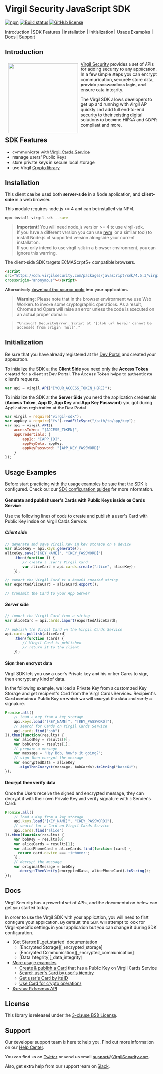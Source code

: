 # Virgil Security JavaScript SDK

[![npm](https://img.shields.io/npm/v/virgil-sdk.svg)](https://www.npmjs.com/package/virgil-sdk)
[![Build status](https://img.shields.io/travis/VirgilSecurity/virgil-sdk-javascript/v4.svg)](https://img.shields.io/travis/VirgilSecurity/virgil-sdk-javascript/v4.svg)
[![GitHub license](https://img.shields.io/badge/license-BSD%203--Clause-blue.svg)](https://github.com/VirgilSecurity/virgil/blob/master/LICENSE)

[Introduction](#introduction) | [SDK Features](#sdk-features) | [Installation](#installation) | [Initialization](#initialization) | [Usage Examples](#usage-examples) | [Docs](#docs) | [Support](#support)

## Introduction

<a href="https://developer.virgilsecurity.com/docs"><img width="230px" src="https://cdn.virgilsecurity.com/assets/images/github/logos/virgil-logo-red.png" align="left" hspace="10" vspace="6"></a>[Virgil Security](https://virgilsecurity.com) provides a set of APIs for adding security to any application. In a few simple steps you can encrypt communication, securely store data, provide passwordless login, and ensure data integrity.

The Virgil SDK allows developers to get up and running with Virgil API quickly and add full end-to-end security to their existing digital solutions to become HIPAA and GDPR compliant and more.

## SDK Features
- communicate with [Virgil Cards Service][_cards_service]
- manage users' Public Keys
- store private keys in secure local storage
- use Virgil [Crypto library][_virgil_crypto]

## Installation

This client can be used both __server-side__ in a Node application, and __client-side__ in a web browser.

This module requires node.js >= 4 and can be installed via NPM.

```sh
npm install virgil-sdk --save
```

> **Important!** You will need node.js version >= 4 to use virgil-sdk.  
If you have a different version you can use [nvm](https://github.com/creationix/nvm)
(or a similar tool) to install Node.js of supported version alongside your current installation.  
If you only intend to use virgil-sdk in a browser environment, you can ignore this warning.

The client-side SDK targets ECMAScript5+ compatible browsers.

```html
<script
src="https://cdn.virgilsecurity.com/packages/javascript/sdk/4.5.3/virgil-sdk.min.js"
crossorigin="anonymous"></script>
```

Alternatively [download the source code](https://github.com/VirgilSecurity/virgil-sdk-javascript/releases) into your application.

> __Warning:__
> Please note that in the browser environment we use Web Workers
to invoke some cryptographic operations. As a result, Chrome and Opera will raise an error unless the code is executed on an actual proper domain:

> `"Uncaught SecurityError: Script at '[blob url here]' cannot be accessed from origin 'null'."`


## Initialization

Be sure that you have already registered at the [Dev Portal](https://developer.virgilsecurity.com/account/signin) and created your application.

To initialize the SDK at the __Client Side__ you need only the __Access Token__ created for a client at Dev Portal. The Access Token helps to authenticate client's requests.

```javascript
var api = virgil.API("[YOUR_ACCESS_TOKEN_HERE]");
```

To initialize the SDK at the __Server Side__ you need the application credentials (__Access Token__, __App ID__, __App Key__ and __App Key Password__) you got during Application registration at the Dev Portal.

```javascript
var virgil = require("virgil-sdk");
var appKey = require("fs").readFileSync("/path/to/app/key");
var api = virgil.API({
    accessToken: "[ACCESS_TOKEN]",
    appCredentials: {
        appId: "[APP_ID]",
        appKeyData: appKey,
        appKeyPassword: "[APP_KEY_PASSWORD]"
    }
});
```

## Usage Examples

Before start practicing with the usage examples be sure that the SDK is configured. Check out our [SDK configuration guides][_configure_sdk] for more information.

#### Generate and publish user's Cards with Public Keys inside on Cards Service
Use the following lines of code to create and publish a user's Card with Public Key inside on Virgil Cards Service:

##### Client side

```js
// generate and save Virgil Key in key storage on a device
var aliceKey = api.keys.generate();
aliceKey.save("[KEY_NAME]", "[KEY_PASSWORD]")
    .then(function () {
        // create a user's Virgil Card
        var aliceCard = api.cards.create("alice", aliceKey);
    });

// export the Virgil Card to a base64-encoded string
var exportedAliceCard = aliceCard.export();

// transmit the Card to your App Server
```

##### Server side

```js
// import the Virgil Card from a string
var aliceCard = api.cards.import(exportedAliceCard);

// publish the Virgil Card on the Virgil Cards Service
api.cards.publish(aliceCard)
    .then(function (card) {
        // Virgil Card is published
        // return it to the client
    });
```

#### Sign then encrypt data

Virgil SDK lets you use a user's Private key and his or her Cards to sign, then encrypt any kind of data.

In the following example, we load a Private Key from a customized Key Storage and get recipient's Card from the Virgil Cards Services. Recipient's Card contains a Public Key on which we will encrypt the data and verify a signature.

```js
Promise.all([
    // load a Key from a key storage
    api.keys.load("[KEY_NAME]", "[KEY_PASSWORD]"),
    // search for Cards on Virgil Cards Service
    api.cards.find("bob")
]).then(function(results) {
    var aliceKey = results[0];
    var bobCards = results[1];
    // prepare a message
    var message = "Hey Bob, how's it going?";
    // sign then encrypt the message
    var encryptedData = aliceKey
      .signThenEncrypt(message, bobCards).toString("base64");
});
```

#### Decrypt then verify data
Once the Users receive the signed and encrypted message, they can decrypt it with their own Private Key and verify signature with a Sender's Card:

```js
Promise.all([
    // load a Key from a key storage
    api.keys.load("[KEY_NAME]", "[KEY_PASSWORD]"),
    // search for a Card on Virgil Cards Service
    api.cards.find("alice")
]).then(function(results) {
    var bobKey = results[0];
    var aliceCards = results[1];
    var alicePhoneCard = aliceCards.find(function (card) {
      return card.device === "iPhone7";
    });
    // decrypt the message
    var originalMessage = bobKey
      .decryptThenVerify(encryptedData, alicePhoneCard).toString();
});
```

## Docs
Virgil Security has a powerful set of APIs, and the documentation below can get you started today.

In order to use the Virgil SDK with your application, you will need to first configure your application. By default, the SDK will attempt to look for Virgil-specific settings in your application but you can change it during SDK configuration.

* [Get Started][_get_started] documentation
  * [Encrypted Storage][_encrypted_storage]
  * [Encrypted Communication][_encrypted_communication]
  * [Data Integrity][_data_integrity]
* [More usage examples][_more_examples]
  * [Create & publish a Card][_create_card] that has a Public Key on Virgil Cards Service
  * [Search user's Card by user's identity][_search_card]
  * [Get user's Card by its ID][_get_card]
  * [Use Card for crypto operations][_use_card]
* [Service Reference API][_services_reference_api]

## License

This library is released under the [3-clause BSD License](LICENSE).

## Support

Our developer support team is here to help you. Find out more information on our [Help Center](https://help.virgilsecurity.com/).

You can find us on [Twitter](https://twitter.com/VirgilSecurity) or send us email support@VirgilSecurity.com.

Also, get extra help from our support team on [Slack](https://virgilsecurity.slack.com/join/shared_invite/enQtMjg4MDE4ODM3ODA4LTc2OWQwOTQ3YjNhNTQ0ZjJiZDc2NjkzYjYxNTI0YzhmNTY2ZDliMGJjYWQ5YmZiOGU5ZWEzNmJiMWZhYWVmYTM).


[_virgil_crypto]: https://github.com/VirgilSecurity/virgil-crypto
[_cards_service]: https://developer.virgilsecurity.com/docs/api-reference/card-service/v4
[_use_card]: https://developer.virgilsecurity.com/docs/javascript/how-to/public-key-management/v4/use-card-for-crypto-operation
[_get_card]: https://developer.virgilsecurity.com/docs/javascript/how-to/public-key-management/v4/get-card
[_search_card]: https://developer.virgilsecurity.com/docs/javascript/how-to/public-key-management/v4/search-card
[_create_card]: https://developer.virgilsecurity.com/docs/javascript/how-to/public-key-management/v4/create-card
[_services_reference_api]: https://developer.virgilsecurity.com/docs/api-reference
[_configure_sdk]: https://developer.virgilsecurity.com/docs/how-to#sdk-configuration
[_more_examples]: https://developer.virgilsecurity.com/docs/how-to#public-key-management
